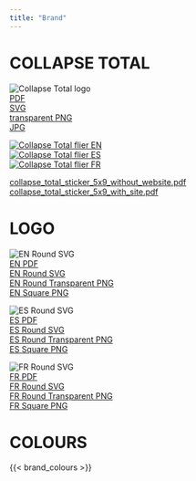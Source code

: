 ```yaml
---
title: "Brand"
---
```


# COLLAPSE TOTAL

![Collapse Total logo](/collapse_total/collapse_total.svg)  
[PDF](/collapse_total/collapse_total.pdf)  
[SVG](/collapse_total/collapse_total.svg)  
[transparent PNG](/collapse_total/collapse_total.png)  
[JPG](/collapse_total/collapse_total.jpg)  


[![Collapse Total flier EN](/collapse_total/collapse_total_flier_EN_256.png)](/collapse_total/collapse_total_flier_EN_1080.png)  
[![Collapse Total flier ES](/collapse_total/collapse_total_flier_ES_256.png)](/collapse_total/collapse_total_flier_ES_1080.png)  
[![Collapse Total flier FR](/collapse_total/collapse_total_flier_FR_256.png)](/collapse_total/collapse_total_flier_FR_1080.png)  

[collapse_total_sticker_5x9_without_website.pdf](/collapse_total/collapse_total_sticker_5x9_without_website.pdf)  
[collapse_total_sticker_5x9_with_site.pdf](/collapse_total/collapse_total_sticker_5x9_with_site.pdf)  


# LOGO

![EN Round SVG](/logo/glasgowagreement_logo_EN.svg)  
[EN PDF](/logo/glasgowagreement_logo_EN.pdf)  
[EN Round SVG](/logo/glasgowagreement_logo_EN.svg)  
[EN Round Transparent PNG](/logo/glasgowagreement_logo_EN.png)  
[EN Square PNG](/logo/glasgowagreement_logo_EN_square.png)  

![ES Round SVG](/logo/glasgowagreement_logo_ES.svg)  
[ES PDF](/logo/glasgowagreement_logo_ES.pdf)  
[ES Round SVG](/logo/glasgowagreement_logo_ES.svg)  
[ES Round Transparent PNG](/logo/glasgowagreement_logo_ES.png)  
[ES Square PNG](/logo/glasgowagreement_logo_ES_square.png)  

![FR Round SVG](/logo/glasgowagreement_logo_FR.svg)  
[FR PDF](/logo/glasgowagreement_logo_FR.pdf)  
[FR Round SVG](/logo/glasgowagreement_logo_FR.svg)  
[FR Round Transparent PNG](/logo/glasgowagreement_logo_FR.png)  
[FR Square PNG](/logo/glasgowagreement_logo_FR_square.png)  

<!-- 
# ICON

![Icon SVG](/logo/glasgowagreement_icon.svg)  
[Icon SVG](/logo/glasgowagreement_icon.svg)  
[Icon ICO](/logo/glasgowagreement_icon.png)  
[Favicon in various sizes](/logo/glasgowagreement_favicon.zip)  

 -->
# COLOURS

{{< brand_colours >}}

